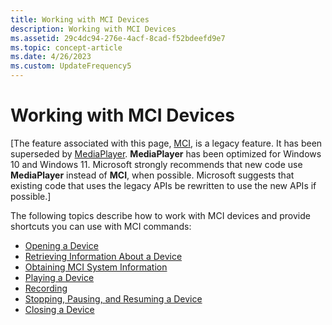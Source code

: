 ```yaml
---
title: Working with MCI Devices
description: Working with MCI Devices
ms.assetid: 29c4dc94-276e-4acf-8cad-f52bdeefd9e7
ms.topic: concept-article
ms.date: 4/26/2023
ms.custom: UpdateFrequency5
---
```


# Working with MCI Devices

\[The feature associated with this page, [MCI](/windows/win32/multimedia/mci), is a legacy feature. It has been superseded by [MediaPlayer](/uwp/api/Windows.Media.Playback.MediaPlayer). **MediaPlayer** has been optimized for Windows 10 and Windows 11. Microsoft strongly recommends that new code use **MediaPlayer** instead of **MCI**, when possible. Microsoft suggests that existing code that uses the legacy APIs be rewritten to use the new APIs if possible.\]

The following topics describe how to work with MCI devices and provide shortcuts you can use with MCI commands:

-   [Opening a Device](opening-a-device.md)
-   [Retrieving Information About a Device](retrieving-information-about-a-device.md)
-   [Obtaining MCI System Information](obtaining-mci-system-information.md)
-   [Playing a Device](playing-a-device.md)
-   [Recording](recording.md)
-   [Stopping, Pausing, and Resuming a Device](stopping-pausing-and-resuming-a-device.md)
-   [Closing a Device](closing-a-device.md)

 

 




